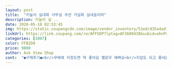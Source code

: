 ```yaml
---
layout: post 
title:  "키높이 실내화 사무실 쿠션 거실화 실내슬리퍼" 
description: 키높이 실 ..
date: 2020-05-10 02:53:45 
img: https://static.coupangcdn.com/image/vendor_inventory/51ed/d35a4ad13474494a0fbc885f28db24530c72fc90870f3d893b2af91fc9ef.jpg 
linkUrl: https://link.coupang.com/re/AFFSDP?lptag=AF3600438&subid=ahnPublicAsk&pageKey=1071936103&itemId=2020498414&vendorItemId=70020194085&traceid=V0-113-e3ac18c0291824f4 
categories: [1007] 
color: FFB2D9 
price: 9800 
author: Ask View Shop 
cont:  "●구매후기●<br/>무배에 이정도면 딱 좋아요 옐로우 예뻐요<br/>지압도 되고 좋네요<br/>편하고 좋아요<br/>" 
---
```

